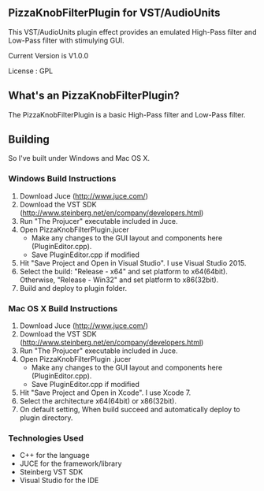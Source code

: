 ## PizzaKnobFilterPlugin for VST/AudioUnits ##

This VST/AudioUnits plugin effect provides an emulated High-Pass filter and Low-Pass filter with stimulying GUI.

Current Version is V1.0.0

License : GPL

## What's an PizzaKnobFilterPlugin? ##

The PizzaKnobFilterPlugin is a basic High-Pass filter and Low-Pass filter.

## Building ##

So I've built under Windows and Mac OS X.

### Windows Build Instructions ###

1. Download Juce (http://www.juce.com/)
2. Download the VST SDK (http://www.steinberg.net/en/company/developers.html)
3. Run "The Projucer" executable included in Juce.
4. Open PizzaKnobFilterPlugin.jucer
   - Make any changes to the GUI layout and components here (PluginEditor.cpp).
   - Save PluginEditor.cpp if modified
5. Hit "Save Project and Open in Visual Studio". I use Visual Studio 2015.
6. Select the build: "Release - x64" and set platform to x64(64bit). Otherwise, "Release - Win32" and set platform to x86(32bit).
7. Build and deploy to plugin folder.

### Mac OS X Build Instructions ###

1. Download Juce (http://www.juce.com/)
2. Download the VST SDK (http://www.steinberg.net/en/company/developers.html)
3. Run "The Projucer" executable included in Juce.
4. Open PizzaKnobFilterPlugin .jucer
   - Make any changes to the GUI layout and components here (PluginEditor.cpp).
   - Save PluginEditor.cpp if modified
5. Hit "Save Project and Open in Xcode". I use Xcode 7.
6. Select the architecture x64(64bit) or x86(32bit).
7. On default setting, When build succeed and automatically deploy to plugin directory.


### Technologies Used ###
  * C++ for the language
  * JUCE for the framework/library
  * Steinberg VST SDK
  * Visual Studio for the IDE